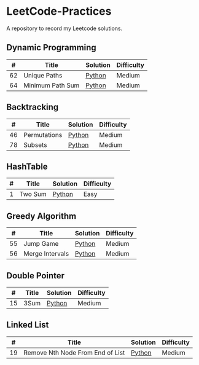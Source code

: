 # LeetCode-Practices
A repository to record my Leetcode solutions.

## Dynamic Programming
| # | Title |Solution |Difficulty |
|---| ----- | ---------- |---------- |
|62| Unique Paths | [Python](./62_Unique%20Paths.py)| Medium
|64| Minimum Path Sum | [Python](./64_Minimum%20Path%20Sum.py)| Medium

## Backtracking
| # | Title |Solution |Difficulty |
|---| ----- | ---------- |---------- |
|46| Permutations | [Python](./46_Permutations.py)| Medium
|78| Subsets | [Python](./78_Subsets.py)| Medium

## HashTable
| # | Title |Solution |Difficulty |
|---| ----- | ---------- |---------- |
|1 | Two Sum | [Python](./1_Two%20Sum.py)| Easy

## Greedy Algorithm
| # | Title |Solution |Difficulty |
|---| ----- | ---------- |---------- |
|55 | Jump Game | [Python](./55_Jump%20Game.py)| Medium
|56 | Merge Intervals | [Python](./56_Merge%20Intervals.py)| Medium

## Double Pointer
| # | Title |Solution |Difficulty |
|---| ----- | ---------- |---------- |
|15 | 3Sum | [Python](./15_3Sum.py)| Medium

## Linked List
| # | Title |Solution |Difficulty |
|---| ----- | ---------- |---------- |
|19 | Remove Nth Node From End of List | [Python](./19_Remove%20Nth%20Node%20From%20End%20of%20List.py)| Medium

